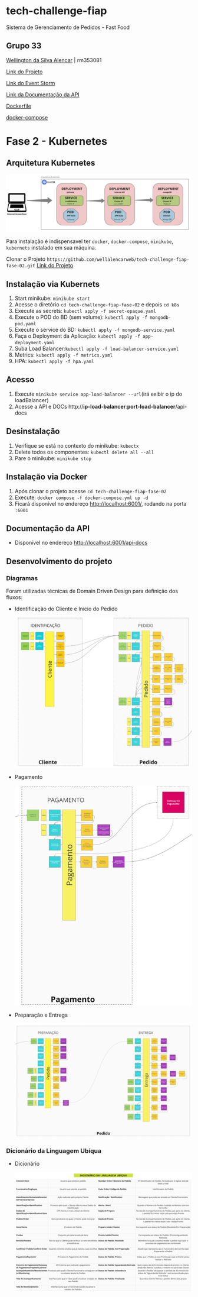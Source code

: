 # tech-challenge-fiap
Sistema de Gerenciamento de Pedidos - Fast Food

##  Grupo 33
[Wellington da Silva Alencar](https://github.com/wellalencarweb) | rm353081

[Link do Projeto](https://github.com/wellalencarweb/tech-challenge-fiap-fase-02)

[Link do Event Storm](https://miro.com/app/board/uXjVNVCMJaU=/?share_link_id=723408841855)

[Link da Documentação da API](http://localhost:6001/api-docs)

[Dockerfile](Dockerfile)

[docker-compose](docker-compose.yml)


# Fase 2 - Kubernetes

## Arquitetura Kubernetes

![Arquitetura Kubernetes](docs/k8s/architecture.png)

Para instalação é indispensavel ter `docker`, `docker-compose`, `minikube`, `kubernets` instalado em sua máquina.

Clonar o Projeto `https://github.com/wellalencarweb/tech-challenge-fiap-fase-02.git`
[Link do Projeto](https://github.com/wellalencarweb/tech-challenge-fiap-fase-02.git)


## Instalação via Kubernets
1) Start minikube: `minikube start`
2) Acesse o diretório `cd tech-challenge-fiap-fase-02` e depois `cd k8s`
3) Execute as secrets: `kubectl apply -f secret-opaque.yaml`
4) Execute o POD do BD (sem volume): `kubectl apply -f mongodb-pod.yaml`
5) Execute o service do BD: `kubectl apply -f mongodb-service.yaml`
6) Faça o Deployment da Aplicação: `kubectl apply -f app-deployment.yaml`
7) Suba Load Balancer:`kubectl apply -f load-balancer-service.yaml`
8) Metrics: `kubectl apply -f metrics.yaml`
9) HPA: `kubectl apply -f hpa.yaml`

## Acesso
1) Execute `minikube service app-load-balancer --url`(irá exibir o ip do loadBalancer)
2) Acesse a API e DOCs http://**ip-load-balancer**:**port-load-balancer**/api-docs

## Desinstalação
1) Verifique se está no contexto do minikube: `kubectx` 
2) Delete todos os componentes: `kubectl delete all --all`
3) Pare o minikube: `minikube stop`

## Instalação via Docker

1) Após clonar o projeto acesse `cd tech-challenge-fiap-fase-02`
2) Execute: `docker compose -f docker-compose.yml up -d`
3) Ficará disponível no endereço [http://localhost:6001/](http://localhost:6001/), rodando na porta `:6001`

## Documentação da API
* Disponível no endereço [http://localhost:6001/api-docs](http://localhost:6001/api-docs)


## Desenvolvimento do projeto

### Diagramas

Foram utilizadas técnicas de Domain Driven Design para definição dos fluxos:

- Identificação do Cliente e Início do Pedido

  ![identificação_pedido](docs/event-storming-ddd/identificação_pedido.png)

- Pagamento

  ![identificação_pedido](docs/event-storming-ddd/pagamento.png)

- Preparação e Entrega

  ![preparação_entrega](docs/event-storming-ddd/preparação_entrega.png)

### Dicionário da Linguagem Ubíqua
- Dicionário

  ![dicionario-ubiqua](docs/event-storming-ddd/dicionario-ubiqua.png)
